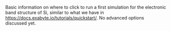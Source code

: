 <!-- TODO: by MH -->

Basic information on where to click to run a first simulation for the electronic band structure of Si, similar to what we have in https://docs.exabyte.io/tutorials/quickstart/. No advanced options discussed yet.
